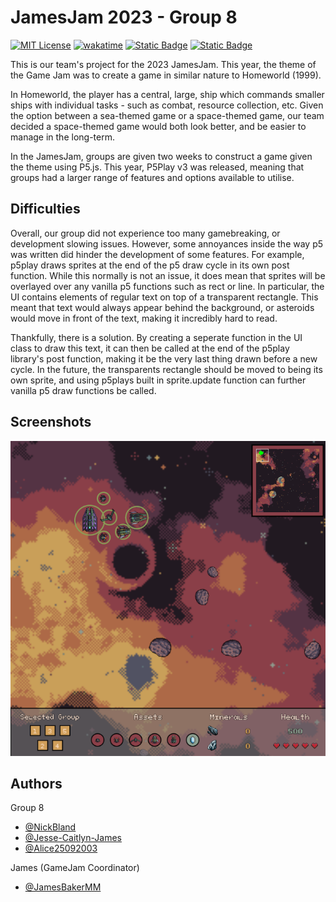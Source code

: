 
# JamesJam 2023 - Group 8

[![MIT License](https://img.shields.io/badge/License-MIT-green.svg)](https://choosealicense.com/licenses/mit/)
[![wakatime](https://wakatime.com/badge/user/1d38e8c4-1b41-48a3-be33-c2f87af55349/project/018b7ed7-7042-4349-b0e3-6e8c5203fdda.svg)](https://wakatime.com/badge/user/1d38e8c4-1b41-48a3-be33-c2f87af55349/project/018b7ed7-7042-4349-b0e3-6e8c5203fdda)
[![Static Badge](https://img.shields.io/badge/P5Play-3.15-brightgreen)](https://libraries.io/npm/p5play/3.15.1)
[![Static Badge](https://img.shields.io/badge/P5.js-1.7.0-brightgreen)](https://libraries.io/bower/p5js/v1.7.0)

This is our team's project for the 2023 JamesJam. This year, the theme of the Game Jam was to create a game in similar nature to Homeworld (1999).

In Homeworld, the player has a central, large, ship which commands smaller ships with individual tasks - such as combat, resource collection, etc. Given the option between a sea-themed game or a space-themed game, our team decided a space-themed game would both look better, and be easier to manage in the long-term.

In the JamesJam, groups are given two weeks to construct a game given the theme using P5.js. This year, P5Play v3 was released, meaning that groups had a larger range of features and options available to utilise.

## Difficulties

Overall, our group did not experience too many gamebreaking, or development slowing issues. However, some annoyances inside the way p5 was written did hinder the development of some features. For example, p5play draws sprites at the end of the p5 draw cycle in its own post function. While this normally is not an issue, it does mean that sprites will be overlayed over any vanilla p5 functions such as rect or line. In particular, the UI contains elements of regular text on top of a transparent rectangle. This meant that text would always appear behind the background, or asteroids would move in front of the text, making it incredibly hard to read.

Thankfully, there is a solution. By creating a seperate function in the UI class to draw this text, it can then be called at the end of the p5play library's post function, making it be the very last thing drawn before a new cycle. In the future, the transparents rectangle should be moved to being its own sprite, and using p5plays built in sprite.update function can further vanilla p5 draw functions be called.

## Screenshots

![App Screenshot](./readmeImages/screenshot1.png)

## Authors

Group 8

- [@NickBland](https://www.github.com/NickBland)
- [@Jesse-Caitlyn-James](https://www.github.com/Jesse-Caitlyn-James)
- [@Alice25092003](https://www.github.com/Alice25092003)

James (GameJam Coordinator)

- [@JamesBakerMM](https://github.com/JamesBakerMM)
